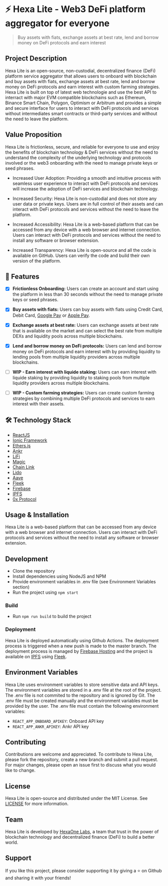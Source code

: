 # ⚡ Hexa Lite - Web3 DeFi platform aggregator for everyone
> Buy assets with fiats, exchange assets at best rate, lend and borrow money on DeFi protocols and earn interest

## Project Description
Hexa Lite is an open-source, non-custodial, decentralized finance (DeFi) platform service aggregator that allows users to onboard with blockchain and buy assets with fiats, exchange assets at best rate, lend and borrow money on DeFi protocols and earn interest with custom farming strategies. Hexa Lite is built on top of latest web technologie and use the best API to interract with major EVM compatible blockchains such as Ethereum, Binance Smart Chain, Polygon, Optimism or Arbitrum and provides a simple and secure interface for users to interact with DeFi protocols and services without intermediates smart contracts or third-party services and without the need to leave the platform.

## Value Proposition
Hexa Lite is frictionless, secure, and reliable for everyone to use and enjoy the benefits of blockchain technology & DeFi services without the need to understand the complexity of the underlying technology and protocols involved or the web3 onboarding with the need to manage private keys or seed phrases. 

- Increased User Adoption: Providing a smooth and intuitive process with seamless user experience to interact with DeFi protocols and services will increase the adoption of DeFi services and blockchain technology.

- Increased Security: Hexa Lite is non-custodial and does not store any user data or private keys. Users are in full control of their assets and can interact with DeFi protocols and services without the need to leave the platform.

- Increased Accessibility: Hexa Lite is a web-based platform that can be accessed from any device with a web browser and internet connection. Users can interact with DeFi protocols and services without the need to install any software or browser extension.

- Increased Transparency: Hexa Lite is open-source and all the code is available on GitHub. Users can verify the code and build their own version of the platform. 

## 🚀 Features

- [x] <b>Frictionless Onboarding:</b> Users can create an account and start using the platform in less than 30 seconds without the need to manage private keys or seed phrases.

- [x] <b>Buy assets with fiats:</b> Users can buy assets with fiats using Credit Card, Debit Card, [Google Pay](https://pay.google.com/intl/en_us/about/) or [Apple Pay](https://www.apple.com/apple-pay/).

- [x] <b>Exchange assets at best rate:</b> Users can exchange assets at best rate that is available on the market and can select the best rate from multiple DEXs and liquidity pools across multiple blockchains.

- [x] <b>Lend and borrow money on DeFi protocols:</b> Users can lend and borrow money on DeFi protocols and earn interest with by providing liquidity to lending pools from multiple liquidity providers across multiple blockchains.

- [ ] <b>WIP - Earn interest with liquide staking:</b> Users can earn interest with liquide staking by providing liquidity to staking pools from multiple liquidity providers across multiple blockchains.

- [ ] <b>WIP - Custom farming strategies:</b> Users can create custom farming strategies by combining multiple DeFi protocols and services to earn interest with their assets.


## 🛠️ Technology Stack
- [ReactJS](https://reactjs.org/)
- [Ionic Framework](https://ionicframework.com/)
- [Ethers.js](https://docs.ethers.io/v5/)
- [Ankr](https://ankr.com/)
- [LiFi](https://li.fi/)
- [Magic](https://magic.link/)
- [Chain Link](https://chain.link/)
- [Lido](https://lido.fi/)
- [Aave](https://aave.com/)
- [Fleek](https://fleek.co/)
- [Firebase](https://firebase.google.com/)
- [IPFS](https://ipfs.io/)
- [0x Protocol](https://www.0xprotocol.org/)

## Usage & Installation
Hexa Lite is a web-based platform that can be accessed from any device with a web browser and internet connection. Users can interact with DeFi protocols and services without the need to install any software or browser extension.

## Development
- Clone the repository
- Install dependencies using NodeJS and NPM
- Provide environment variables in .env file (see Environment Variables section)
- Run the project using `npm start`

### Build
- Run `npm run build` to build the project

### Deployment
Hexa Lite is deployed automatically using Github Actions. The deployment process is triggered when a new push is made to the master branch. The deployment process is managed by [Firebase Hosting](https://firebase.google.com/docs/hosting) and the project is available on [IPFS](https://ipfs.io/) using [Fleek](https://fleek.co/).

## Environment Variables
Hexa Lite uses environment variables to store sensitive data and API keys. The environment variables are stored in a .env file at the root of the project. The .env file is not commited to the repository and is ignored by Git. The .env file must be created manually and the environment variables must be provided by the user. The .env file must contain the following environment variables:

- `REACT_APP_ONBOARD_APIKEY`: Onboard API key
- `REACT_APP_ANKR_APIKEY`: Ankr API key

## Contributing
Contributions are welcome and appreciated. To contribute to Hexa Lite, please fork the repository, create a new branch and submit a pull request. For major changes, please open an issue first to discuss what you would like to change.

## License
Hexa Lite is open-source and distributed under the MIT License. See [LICENSE](LICENSE) for more information.

## Team
Hexa Lite is developed by [HexaOne Labs](https://hexaonelabs.com/), a team that trust in the power of blockchain technology and decentralized finance (DeFi) to build a better world.

## Support
If you like this project, please consider supporting it by giving a ⭐️ on Github and sharing it with your friends!